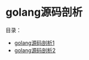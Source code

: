 # golang源码剖析

目录：

+ [golang源码剖析1](https://github.com/sysublackbear/golang_runtime_analysis/blob/master/golang%E6%BA%90%E7%A0%81%E5%89%96%E6%9E%90/golang%E6%BA%90%E7%A0%81%E5%89%96%E6%9E%901.md)
+ [golang源码剖析2](https://github.com/sysublackbear/golang_runtime_analysis/blob/master/golang%E6%BA%90%E7%A0%81%E5%89%96%E6%9E%90/golang%E6%BA%90%E7%A0%81%E5%89%96%E6%9E%902.md)

